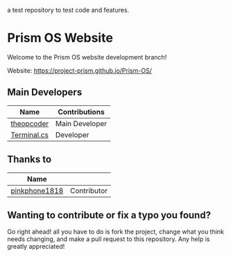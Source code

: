 a test repository to test code and features.

# Prism OS Website

Welcome to the Prism OS website development branch!

Website: https://project-prism.github.io/Prism-OS/

## Main Developers
| Name                                              | Contributions                |
|---------------------------------------------------|------------------------------|
| [theopcoder](https://github.com/theopcoder)       | Main Developer               |
| [Terminal.cs](https://github.com/terminal-cs)     | Developer                    |

## Thanks to
| Name                                              |                              |
|---------------------------------------------------|------------------------------|
| [pinkphone1818](https://github.com/pinkphone1818) | Contributor                  |

## Wanting to contribute or fix a typo you found?
Go right ahead! all you have to do is fork the project, change what you think needs changing, and make a pull request to this repository. Any help is greatly appreciated!
